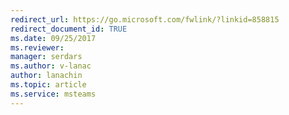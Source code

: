 ```yaml
---
redirect_url: https://go.microsoft.com/fwlink/?linkid=858815
redirect_document_id: TRUE 
ms.date: 09/25/2017
ms.reviewer: 
manager: serdars
ms.author: v-lanac
author: lanachin
ms.topic: article
ms.service: msteams
---
```

